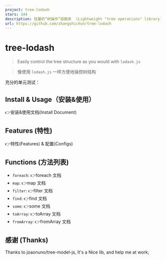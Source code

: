 ```yaml
---
project: tree-lodash
stars: 144
description: 轻量的“树操作”函数库  (Lightweight "tree operations" library)
url: https://github.com/zhangshichun/tree-lodash
---
```


tree-lodash
===========

> Easily control the tree structure as you would with `lodash.js`

> 像使用 `lodash.js` 一样方便地操控树结构

充分的单元测试：

Install & Usage（安装&使用）
----------------------

👉安装&使用文档(Install Document)

Features (特性)
-------------

👉特性(Features) & 配置(Configs)

Functions (方法列表)
----------------

-   `foreach`: 👉foreach 文档
-   `map`: 👉map 文档
-   `filter`: 👉filter 文档
-   `find`: 👉find 文档
-   `some`: 👉some 文档
-   `toArray`: 👉toArray 文档
-   `fromArray`: 👉fromArray 文档

感谢 (Thanks)
-----------

Thanks to joaonuno/tree-model-js, It's a Nice lib, and help me at work;
